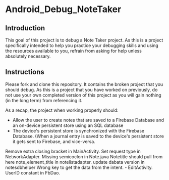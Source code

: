 # Android_Debug_NoteTaker

## Introduction

This goal of this project is to debug a Note Taker project. As this is a project specifically intended to help you practice your debugging skills and using the resources available to you, refrain from asking for help unless absolutely necessary.

## Instructions

Please fork and clone this repository. It contains the broken project that you should debug. As this is a project that you have worked on previously, do not use your own completed version of this project as you will gain nothing (in the long term) from referencing it.

As a recap, the project when working properly should:

- Allow the user to create notes that are saved to a Firebase Database and an on-device persistent store using an SQL database
- The device's persistent store is synchronized with the Firebase Database. (When a journal entry is saved to the device's persistent store it gets sent to Firebase, and vice-versa.


Remove extra closing bracket in MainActivity. 
Set request type in NetworkAdapter.
Missing semicoclon in Note.java
Notetitle should pull from here note_element_title in notelistadapter. 
update dabata version in notesdbhelper 
Wrong key to get the data from the intent. - EditActivity.
UserID constant in FbDao. 
